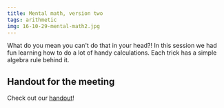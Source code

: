 ```yaml
---
title: Mental math, version two
tags: arithmetic
img: 16-10-29-mental-math2.jpg
---
```


What do you mean you can't do that in your head?! In this session we had fun learning how to do a lot of handy calculations. Each trick has a simple algebra rule behind it.<!--more-->

## Handout for the meeting

Check out our <a href="http://boisemathcircles.org/wp-content/uploads/2016/11/Mental-Math-2016.pdf">handout</a>!

